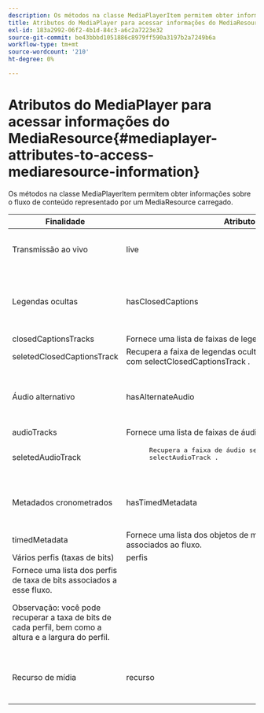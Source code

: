 ```yaml
---
description: Os métodos na classe MediaPlayerItem permitem obter informações sobre o fluxo de conteúdo representado por um MediaResource carregado.
title: Atributos do MediaPlayer para acessar informações do MediaResource
exl-id: 183a2992-06f2-4b1d-84c3-a6c2a7223e32
source-git-commit: be43bbbd1051886c8979ff590a3197b2a7249b6a
workflow-type: tm+mt
source-wordcount: '210'
ht-degree: 0%

---
```


# Atributos do MediaPlayer para acessar informações do MediaResource{#mediaplayer-attributes-to-access-mediaresource-information}

Os métodos na classe MediaPlayerItem permitem obter informações sobre o fluxo de conteúdo representado por um MediaResource carregado.

<table frame="all" colsep="1" rowsep="1" id="table_46225307CA5B4BB1869576E0B9141E38"> 
 <thead> 
  <tr rowsep="1"> 
   <th colname="1" class="entry"> Finalidade </th> 
   <th colname="2" class="entry"> Atributo </th> 
   <th colname="3" class="entry"> Descrição </th> 
  </tr> 
 </thead>
 <tbody> 
  <tr rowsep="1"> 
   <td colname="1"> Transmissão ao vivo </td> 
   <td colname="2"> <span class="codeph"> live </span> </td> 
   <td colname="3"> True se o fluxo estiver ativo; false se for VOD. </td> 
  </tr> 
  <tr rowsep="1"> 
   <td colname="1" morerows="2"> Legendas ocultas </td> 
   <td colname="2"> <span class="codeph"> hasClosedCaptions </span> </td> 
   <td colname="3"> Verdadeiro se as faixas de legendas ocultas estiverem disponíveis. </td> 
  </tr> 
  <tr rowsep="1"> 
   <td colname="2"> <span class="codeph"> closedCaptionsTracks </span> </td> 
   <td colname="3"> Fornece uma lista de faixas de legendas ocultas disponíveis. </td> 
  </tr> 
  <tr rowsep="1"> 
   <td colname="2"> <span class="codeph"> seletedClosedCaptionsTrack </span> </td> 
   <td colname="3"> Recupera a faixa de legendas ocultas que foi selecionada com <span class="codeph"> selectClosedCaptionsTrack </span>. </td> 
  </tr> 
  <tr rowsep="1"> 
   <td colname="1" morerows="2"> Áudio alternativo </td> 
   <td colname="2"> <span class="codeph"> hasAlternateAudio </span> </td> 
   <td colname="3"> <p>Verdadeiro se o fluxo tiver faixas de áudio alternativas. </p> </td> 
  </tr> 
  <tr rowsep="1"> 
   <td colname="2"> <span class="codeph"> audioTracks </span> </td> 
   <td colname="3"> Fornece uma lista de faixas de áudio alternativas disponíveis. </td> 
  </tr> 
  <tr rowsep="1"> 
   <td colname="2"> <span class="codeph"> seletedAudioTrack </span> </td> 
   <td colname="3"> 
    <pre>
      Recupera a faixa de áudio selecionada no momento com 
     <span class="codeph"> selectAudioTrack </span>. 
    </pre> </td> 
  </tr> 
  <tr rowsep="1"> 
   <td colname="1" morerows="1"> Metadados cronometrados </td> 
   <td colname="2"> <span class="codeph"> hasTimedMetadata </span> </td> 
   <td colname="3"> True se o fluxo tiver metadados cronometrados associados. </td> 
  </tr> 
  <tr rowsep="1"> 
   <td colname="2"> <span class="codeph"> timedMetadata </span> </td> 
   <td colname="3"> Fornece uma lista dos objetos de metadados cronometrados associados ao fluxo. </td> 
  </tr> 
  <tr rowsep="1"> 
   <td colname="1" morerows="1"> Vários perfis (taxas de bits) </td> 
   <td colname="2" morerows="1"> <span class="codeph"> perfis </span> </td> 
   <td colname="3"> </td> 
  </tr> 
  <tr rowsep="1"> 
   <td colname="3"> Fornece uma lista dos perfis de taxa de bits associados a esse fluxo. <p>Observação: você pode recuperar a taxa de bits de cada perfil, bem como a altura e a largura do perfil. </p> </td> 
  </tr> 
  <tr rowsep="1"> 
   <td colname="1"> Recurso de mídia </td> 
   <td colname="2"> <span class="codeph"> recurso </span> </td> 
   <td colname="3"> Retorna o recurso de mídia associado a este item. </td> 
  </tr> 
 </tbody> 
</table>
